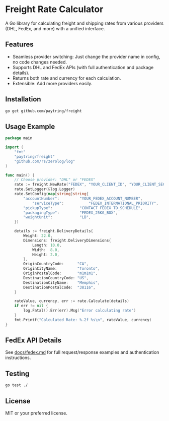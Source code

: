# Freight Rate Calculator

A Go library for calculating freight and shipping rates from various providers (DHL, FedEx, and more) with a unified interface.

## Features
- Seamless provider switching: Just change the provider name in config, no code changes needed.
- Supports DHL and FedEx APIs (with full authentication and package details).
- Returns both rate and currency for each calculation.
- Extensible: Add more providers easily.

## Installation

```bash
go get github.com/paytring/freight
```

## Usage Example

```go
package main

import (
	"fmt"
	"paytring/freight"
	"github.com/rs/zerolog/log"
)

func main() {
	// Choose provider: "DHL" or "FEDEX"
	rate := freight.NewRate("FEDEX", "YOUR_CLIENT_ID", "YOUR_CLIENT_SECRET")
	rate.SetLogger(&log.Logger)
	rate.SetConfig(map[string]string{
		"accountNumber":         "YOUR_FEDEX_ACCOUNT_NUMBER",
			"serviceType":           "FEDEX_INTERNATIONAL_PRIORITY",
		"pickupType":            "CONTACT_FEDEX_TO_SCHEDULE",
		"packagingType":         "FEDEX_25KG_BOX",
		"weightUnit":            "LB",
	})

	details := freight.DeliveryDetails{
		Weight: 22.0,
		Dimensions: freight.DeliveryDimensions{
			Length: 10.0,
			Width:  8.0,
			Height: 2.0,
		},
		OriginCountryCode:      "CA",
		OriginCityName:         "Toronto",
		OriginPostalCode:       "m1m1m1",
		DestinationCountryCode: "US",
		DestinationCityName:    "Memphis",
		DestinationPostalCode:  "38116",
	}

	rateValue, currency, err := rate.Calculate(details)
	if err != nil {
		log.Fatal().Err(err).Msg("Error calculating rate")
	}
	fmt.Printf("Calculated Rate: %.2f %s\n", rateValue, currency)
}
```

## FedEx API Details
See [docs/fedex.md](docs/fedex.md) for full request/response examples and authentication instructions.

## Testing

```bash
go test ./
```

## License
MIT or your preferred license.
